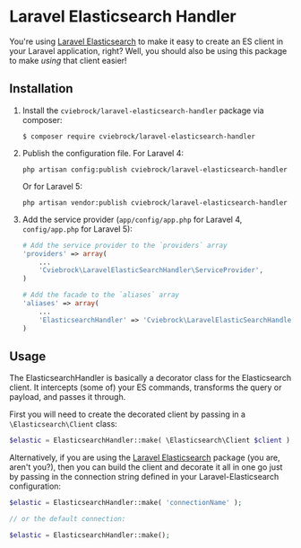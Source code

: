 # Laravel Elasticsearch Handler

You're using [Laravel Elasticsearch](//github.com/cviebrock/laravel-elasticsearch) 
to make it easy to create an ES client in your Laravel application, right?  Well, 
you should also be using this package to make _using_ that client easier!


## Installation


1. Install the `cviebrock/laravel-elasticsearch-handler` package via composer:

    ```shell
    $ composer require cviebrock/laravel-elasticsearch-handler
    ```
    
2. Publish the configuration file.  For Laravel 4:

    ```shell
    php artisan config:publish cviebrock/laravel-elasticsearch-handler
    ```

    Or for Laravel 5:

    ```shell
    php artisan vendor:publish cviebrock/laravel-elasticsearch-handler
    ```

3. Add the service provider (`app/config/app.php` for Laravel 4, `config/app.php` for Laravel 5):

    ```php
    # Add the service provider to the `providers` array
    'providers' => array(
        ...
        'Cviebrock\LaravelElasticSearchHandler\ServiceProvider',
    )

    # Add the facade to the `aliases` array
    'aliases' => array(
        ...
        'ElasticsearchHandler' => 'Cviebrock\LaravelElasticSearchHandler\Facade',
    )
    ```



## Usage

The ElasticsearchHandler is basically a decorator class for the Elasticsearch
client. It intercepts (some of) your ES commands, transforms the query or payload,
and passes it through.

First you will need to create the decorated client by passing in a `\Elasticsearch\Client`
class:

```php
$elastic = ElasticsearchHandler::make( \Elasticsearch\Client $client );
```

Alternatively, if you are using the [Laravel Elasticsearch](//github.com/cviebrock/laravel-elasticsearch)
package (you are, aren't you?), then you can build the client and decorate it all
in one go just by passing in the connection string defined in your Laravel-Elasticsearch
configuration:

```php
$elastic = ElasticsearchHandler::make( 'connectionName' );

// or the default connection:

$elastic = ElasticsearchHandler::make();
```
